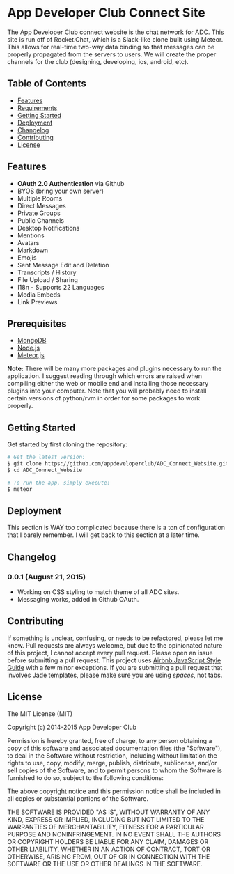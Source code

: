 App Developer Club Connect Site
===============================

The App Developer Club connect website is the chat network for ADC. This site is run off of Rocket.Chat, which is a Slack-like clone built using Meteor. This allows for real-time two-way data binding so that messages can be properly propagated from the servers to users. We will create the proper channels for the club (designing, developing, ios, android, etc).


Table of Contents
-----------------

- [Features](#features)
- [Requirements](#requirements)
- [Getting Started](#getting-started)
- [Deployment](#deployment)
- [Changelog](#changelog)
- [Contributing](#contributing)
- [License](#license)


Features
--------

- **OAuth 2.0 Authentication** via Github
- BYOS (bring your own server)
- Multiple Rooms
- Direct Messages
- Private Groups
- Public Channels
- Desktop Notifications
- Mentions
- Avatars
- Markdown
- Emojis
- Sent Message Edit and Deletion
- Transcripts / History
- File Upload / Sharing
- I18n - Supports 22 Languages
- Media Embeds
- Link Previews


Prerequisites
-------------

- [MongoDB](http://www.mongodb.org/downloads)
- [Node.js](http://nodejs.org)
- [Meteor.js](https://www.meteor.com/install)

**Note:** There will be many more packages and plugins necessary to run the application. I suggest reading through which errors are raised when compiling either the web or mobile end and installing those necessary plugins into your computer. Note that you will probably need to install certain versions of python/rvm in order for some packages to work properly.


Getting Started
---------------

Get started by first cloning the repository:

```bash
# Get the latest version:
$ git clone https://github.com/appdeveloperclub/ADC_Connect_Website.git
$ cd ADC_Connect_Website

# To run the app, simply execute:
$ meteor
```

Deployment
----------

This section is WAY too complicated because there is a ton of configuration that I barely remember. I will get back to this section at a later time.

Changelog
---------

### 0.0.1 (August 21, 2015)
- Working on CSS styling to match theme of all ADC sites.
- Messaging works, added in Github OAuth.


Contributing
------------

If something is unclear, confusing, or needs to be refactored, please let me know.
Pull requests are always welcome, but due to the opinionated nature of this
project, I cannot accept every pull request. Please open an issue before
submitting a pull request. This project uses
[Airbnb JavaScript Style Guide](https://github.com/airbnb/javascript) with a
few minor exceptions. If you are submitting a pull request that involves
Jade templates, please make sure you are using *spaces*, not tabs.

License
-------

The MIT License (MIT)

Copyright (c) 2014-2015 App Developer Club

Permission is hereby granted, free of charge, to any person obtaining a copy of this software and associated documentation files (the "Software"), to deal in the Software without restriction, including without limitation the rights to use, copy, modify, merge, publish, distribute, sublicense, and/or sell copies of the Software, and to permit persons to whom the Software is furnished to do so, subject to the following conditions:

The above copyright notice and this permission notice shall be included in all copies or substantial portions of the Software.

THE SOFTWARE IS PROVIDED "AS IS", WITHOUT WARRANTY OF ANY KIND, EXPRESS OR IMPLIED, INCLUDING BUT NOT LIMITED TO THE WARRANTIES OF MERCHANTABILITY, FITNESS FOR A PARTICULAR PURPOSE AND NONINFRINGEMENT. IN NO EVENT SHALL THE AUTHORS OR COPYRIGHT HOLDERS BE LIABLE FOR ANY CLAIM, DAMAGES OR OTHER LIABILITY, WHETHER IN AN ACTION OF CONTRACT, TORT OR OTHERWISE, ARISING FROM, OUT OF OR IN CONNECTION WITH THE SOFTWARE OR THE USE OR OTHER DEALINGS IN THE SOFTWARE.
